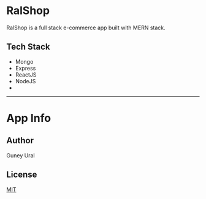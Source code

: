 # RalShop

RalShop is a full stack e-commerce app built with MERN stack.

## Tech Stack

- Mongo
- Express
- ReactJS
- NodeJS
- 
---

# App Info

## Author

Guney Ural

## License

[MIT](https://choosealicense.com/licenses/mit/)
